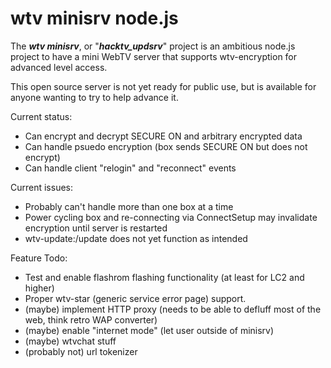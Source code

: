 # wtv minisrv node.js

The ***wtv minisrv***, or "***hacktv_updsrv***" project is an ambitious node.js project to have a mini WebTV server that supports wtv-encryption for advanced level access.

This open source server is not yet ready for public use, but is available for anyone wanting to try to help advance it.

Current status:
- Can encrypt and decrypt SECURE ON and arbitrary encrypted data
- Can handle psuedo encryption (box sends SECURE ON but does not encrypt)
- Can handle client "relogin" and "reconnect" events

Current issues:
- Probably can't handle more than one box at a time
- Power cycling box and re-connecting via ConnectSetup may invalidate encryption until server is restarted
- wtv-update:/update does not yet function as intended

Feature Todo:
- Test and enable flashrom flashing functionality (at least for LC2 and higher)
- Proper wtv-star (generic service error page) support.
- (maybe) implement HTTP proxy (needs to be able to defluff most of the web, think retro WAP converter)
- (maybe) enable "internet mode" (let user outside of minisrv)
- (maybe) wtvchat stuff
- (probably not) url tokenizer